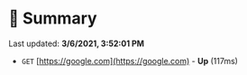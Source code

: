 # 📖 Summary
Last updated: **3/6/2021, 3:52:01 PM**

- `GET` [https://google.com](https://google.com) - **Up** (117ms)
